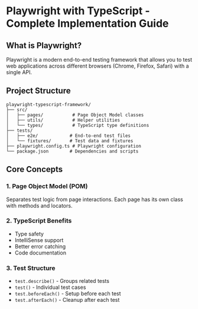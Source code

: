 # Playwright with TypeScript - Complete Implementation Guide

## What is Playwright?
Playwright is a modern end-to-end testing framework that allows you to test web applications across different browsers (Chrome, Firefox, Safari) with a single API.

## Project Structure
```
playwright-typescript-framework/
├── src/
│   ├── pages/           # Page Object Model classes
│   ├── utils/           # Helper utilities
│   └── types/           # TypeScript type definitions
├── tests/
│   ├── e2e/            # End-to-end test files
│   └── fixtures/       # Test data and fixtures
├── playwright.config.ts # Playwright configuration
└── package.json        # Dependencies and scripts
```

## Core Concepts

### 1. Page Object Model (POM)
Separates test logic from page interactions. Each page has its own class with methods and locators.

### 2. TypeScript Benefits
- Type safety
- IntelliSense support
- Better error catching
- Code documentation

### 3. Test Structure
- `test.describe()` - Groups related tests
- `test()` - Individual test cases
- `test.beforeEach()` - Setup before each test
- `test.afterEach()` - Cleanup after each test
